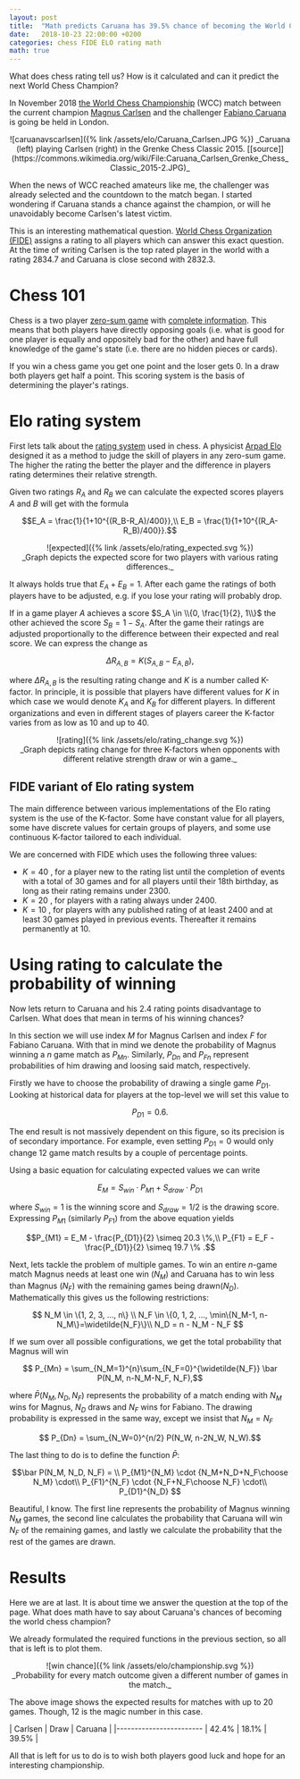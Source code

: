 ```yaml
---
layout: post
title:  "Math predicts Caruana has 39.5% chance of becoming the World Chess Champion"
date:   2018-10-23 22:00:00 +0200
categories: chess FIDE ELO rating math
math: true
---
```


What does chess rating tell us? How is it calculated and can it predict the
next World Chess Champion?

In November 2018 [the World Chess Championship][wcc2018] (WCC) match between the
current champion [Magnus Carlsen][magnus] and the challenger [Fabiano
Caruana][fabi] is going be held in London.

<center markdown="block">
![caruanavscarlsen]({% link /assets/elo/Caruana_Carlsen.JPG %})
_Caruana (left) playing Carlsen (right) in the Grenke Chess Classic 2015.
[[source]](https://commons.wikimedia.org/wiki/File:Caruana_Carlsen_Grenke_Chess_Classic_2015-2.JPG)_
</center>

When the news of WCC reached amateurs like me, the challenger was already
selected and the countdown to the match began. I started wondering if
Caruana stands a chance against the champion, or will he unavoidably become
Carlsen's latest victim.

This is an interesting mathematical question. [World Chess Organization
(FIDE)](https://www.fide.com/) assigns a rating to all players which can answer
this exact question. At the time of writing Carlsen is the top rated player in
the world with a rating 2834.7 and Caruana is close second with 2832.3.

# Chess 101

Chess is a two player [zero-sum game][zerosum] with [complete information][complete]. This
means that both players have directly opposing goals (i.e. what is good for one
player is equally and oppositely bad for the other) and have full knowledge of
the game's state (i.e. there are no hidden pieces or cards).

If you win a chess game you get one point and the loser gets 0. In a draw both
players get half a point. This scoring system is the basis of determining the
player's ratings.

[complete]: https://en.wikipedia.org/wiki/Complete_information

# Elo rating system

First lets talk about the [rating system][elosystem] used in chess. A physicist
[Arpad Elo][aprad] designed it as a method to judge the skill of players in any
zero-sum game. The higher the rating the better the player and the difference in
players rating determines their relative strength.

[aprad]: https://en.wikipedia.org/wiki/Arpad_Elo
[elosystem]: https://en.wikipedia.org/wiki/Elo_rating_system

Given two ratings $R_A$ and $R_B$ we can calculate the expected scores
players $A$ and $B$ will get with the formula

$$E_A = \frac{1}{1+10^{(R_B-R_A)/400}},\\
E_B = \frac{1}{1+10^{(R_A-R_B)/400}}.$$

<center markdown="block">
![expected]({% link /assets/elo/rating_expected.svg %})<br>
_Graph depicts the expected score for two players with various
rating differences._
</center>

It always holds true that $E_A+E_B=1$. After each game the ratings of both
players have to be adjusted, e.g. if you lose your rating will probably drop.

If in a game player $A$ achieves a score $S_A \in \\{0, \frac{1}{2}, 1\\}$ the
other achieved the score $S_B = 1-S_A$. After the game their ratings are
adjusted proportionally to the difference between their expected and real score.
We can express the change as

$$\Delta R_{A,B} = K(S_{A,B} - E_{A,B}),$$

where $\Delta R_{A,B}$ is the resulting rating change and $K$ is a number called
K-factor. In principle, it is possible that players have different values for
$K$ in which case we would denote $K_A$ and $K_B$ for different players. In
different organizations and even in different stages of players career the
K-factor varies from as low as 10 and up to 40.

<center markdown="block">
![rating]({% link /assets/elo/rating_change.svg %})<br>
_Graph depicts rating change for three K-factors when opponents with different
relative strength draw or win a game._
</center>

## FIDE variant of Elo rating system

The main difference between various implementations of the Elo rating system is
the use of the K-factor. Some have constant value for all players, some have
discrete values for certain groups of players, and some use continuous K-factor
tailored to each individual.

We are concerned with FIDE which uses the following three values:
* $K = 40$ , for a player new to the rating list until the completion of events
with a total of 30 games and for all players until their 18th birthday, as long
as their rating remains under 2300.
* $K = 20$ , for players with a rating always under 2400.
* $K = 10$ , for players with any published rating of at least 2400 and at least
30 games played in previous events. Thereafter it remains permanently at 10.

# Using rating to calculate the probability of winning

Now lets return to Caruana and his 2.4 rating points disadvantage to Carlsen.
What does that mean in terms of his winning chances?

In this section we will use index $M$ for Magnus Carlsen and index $F$ for
Fabiano Caruana. With that in mind we denote the probability of Magnus
winning a $n$ game match as $P_{Mn}$. Similarly, $P_{Dn}$ and $P_{Fn}$ represent
probabilities of him drawing and loosing said match, respectively.

Firstly we have to choose the probability of drawing a single game $P_{D1}$.
Looking at historical data for players at the top-level we will set this value
to

$$P_{D1} = 0.6.$$

The end result is not massively dependent on this figure, so its precision is of
secondary importance. For example, even setting $P_{D1}=0$ would only change 12
game match results by a couple of percentage points.

Using a basic equation for calculating expected values we can write

$$E_M = S_{win} \cdot P_{M1} + S_{draw} \cdot P_{D1}$$

where $S_{win}=1$ is the winning score and $S_{draw}=1/2$ is the drawing score.
Expressing $P_{M1}$ (similarly $P_{F1}$) from the above equation yields

$$P_{M1} = E_M - \frac{P_{D1}}{2} \simeq 20.3 \%,\\
P_{F1} = E_F - \frac{P_{D1}}{2} \simeq 19.7 \% .$$

Next, lets tackle the problem of multiple games. To win an entire $n$-game match
Magnus needs at least one win ($N_M$) and Caruana has to win less than Magnus
($N_F$) with the remaining games being drawn($N_D$). Mathematically this gives
us the following restrictions:

$$ N_M \in \{1, 2, 3, ..., n\} \\
N_F \in \{0, 1, 2, ..., \min\{N_M-1, n-N_M\}=\widetilde{N_F}\}\\
N_D = n - N_M - N_F $$

If we sum over all possible configurations, we get the total probability that
Magnus will win

$$ P_{Mn} = \sum_{N_M=1}^{n}\sum_{N_F=0}^{\widetilde{N_F}} \bar P(N_M, n-N_M-N_F, N_F),$$

where $\bar P(N_M, N_D, N_F)$ represents the probability of a match ending with
$N_M$ wins for Magnus, $N_D$ draws and $N_F$ wins for Fabiano. The drawing
probability is expressed in the same way, except we insist that $N_M=N_F$

$$ P_{Dn} = \sum_{N_W=0}^{n/2} P(N_W, n-2N_W, N_W).$$

The last thing to do is to define the function $\bar P$:

$$\bar P(N_M, N_D, N_F) = \\
P_{M1}^{N_M} \cdot {N_M+N_D+N_F\choose N_M} \cdot\\
P_{F1}^{N_F} \cdot {N_F+N_F\choose N_F} \cdot\\
P_{D1}^{N_D} $$

Beautiful, I know. The first line represents the probability of Magnus winning
$N_M$ games, the second line calculates the probability that Caruana will win
$N_F$ of the remaining games, and lastly we calculate the probability that the
rest of the games are drawn.

# Results

Here we are at last. It is about time we answer the question at the top of the
page. What does math have to say about Caruana's chances of becoming the world
chess champion?

We already formulated the required functions in the previous section, so all
that is left is to plot them.

<center markdown="block">
![win chance]({% link /assets/elo/championship.svg %})<br>
_Probability for every match outcome given a different number of games in the match._
</center>

The above image shows the expected results for matches with up to 20 games.
Though, 12 is the magic number in this case.

| Carlsen | Draw | Caruana |
|------------------------
| 42.4% | 18.1% | 39.5% |

All that is left for us to do is to wish both players good luck and hope for an
interesting championship.

[zerosum]: https://en.wikipedia.org/wiki/Zero-sum_game
[wcc2018]: https://en.wikipedia.org/wiki/World_Chess_Championship_2018
[magnus]: https://en.wikipedia.org/wiki/Magnus_Carlsen
[fabi]: https://en.wikipedia.org/wiki/Fabiano_Caruana
